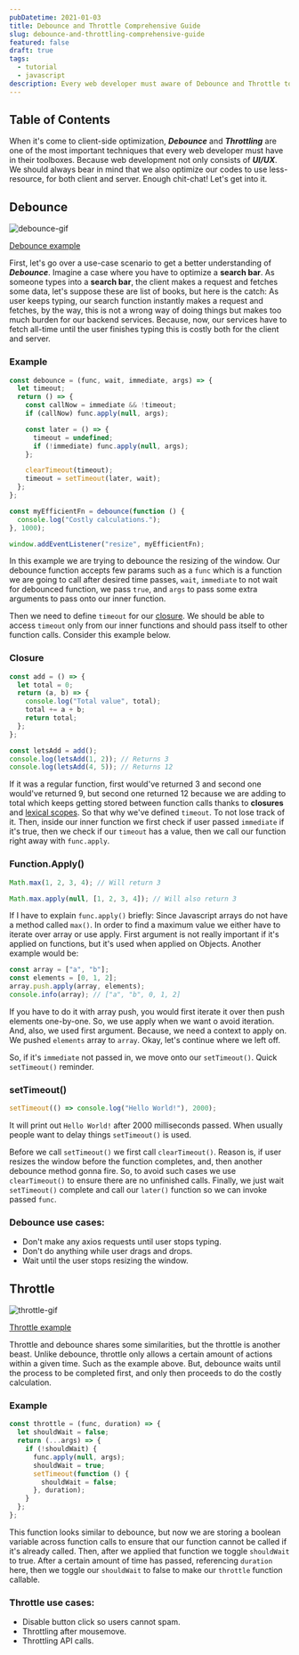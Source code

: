 ```yaml
---
pubDatetime: 2021-01-03
title: Debounce and Throttle Comprehensive Guide
slug: debounce-and-throttling-comprehensive-guide
featured: false
draft: true
tags:
  - tutorial
  - javascript
description: Every web developer must aware of Debounce and Throttle to maximize client performance.
---
```


## Table of Contents

When it's come to client-side optimization, **_Debounce_** and **_Throttling_** are one of the most important techniques that every web developer must have
in their toolboxes. Because web development not only consists of **_UI/UX_**. We should always bear in mind that we also optimize
our codes to use less-resource, for both client and server. Enough chit-chat! Let's get into it.

## Debounce

![debounce-gif](/blog-images/debounce-and-throttle-comprehensive-guide/debounce.gif)

[Debounce example](https://codesandbox.io/embed/debounce-example-jbybw?autoresize=1&fontsize=14&hidenavigation=1&theme=dark&view=preview)

First, let's go over a use-case scenario to get a better understanding of **_Debounce_**. Imagine a case
where you have to optimize a **search bar**. As someone types into a **search bar**, the client makes
a request and fetches some data, let's suppose these are list of books, but here is the catch: As user
keeps typing, our search function instantly makes a request and fetches, by the way, this is not a wrong
way of doing things but makes too much burden for our backend services. Because, now, our services have
to fetch all-time until the user finishes typing this is costly both for the client and server.

### Example

```javascript
const debounce = (func, wait, immediate, args) => {
  let timeout;
  return () => {
    const callNow = immediate && !timeout;
    if (callNow) func.apply(null, args);

    const later = () => {
      timeout = undefined;
      if (!immediate) func.apply(null, args);
    };

    clearTimeout(timeout);
    timeout = setTimeout(later, wait);
  };
};

const myEfficientFn = debounce(function () {
  console.log("Costly calculations.");
}, 1000);

window.addEventListener("resize", myEfficientFn);
```

In this example we are trying to debounce the resizing of the window. Our debounce function accepts few params such as a `func` which is a
function we are going to call after desired time passes, `wait`, `immediate` to not wait for debounced function, we pass `true`, and `args` to pass some extra arguments
to pass onto our inner function.

Then we need to define `timeout` for our [closure](https://developer.mozilla.org/en-US/docs/Web/JavaScript/Closures). We should be able to access `timeout`
only from our inner functions and should pass itself to other function calls. Consider this example below.

### Closure

```javascript
const add = () => {
  let total = 0;
  return (a, b) => {
    console.log("Total value", total);
    total += a + b;
    return total;
  };
};

const letsAdd = add();
console.log(letsAdd(1, 2)); // Returns 3
console.log(letsAdd(4, 5)); // Returns 12
```

If it was a regular function, first would've returned 3 and second one would've returned 9, but second one returned 12 because we are adding to total
which keeps getting stored between function calls thanks to **closures** and [lexical scopes](https://developer.mozilla.org/en-US/docs/Web/JavaScript/Closures#Lexical_scoping).
So that why we've defined `timeout`. To not lose track of it. Then, inside our inner function we first check if user passed `immediate` if it's true, then we check
if our `timeout` has a value, then we call our function right away with `func.apply`.

### Function.Apply()

```javascript
Math.max(1, 2, 3, 4); // Will return 3

Math.max.apply(null, [1, 2, 3, 4]); // Will also return 3
```

If I have to explain `func.apply()` briefly: Since Javascript arrays do not have a method called `max()`.
In order to find a maximum value we either have to iterate over array or use apply. First argument is not really important if it's applied on functions,
but it's used when applied on Objects. Another example would be:

```javascript
const array = ["a", "b"];
const elements = [0, 1, 2];
array.push.apply(array, elements);
console.info(array); // ["a", "b", 0, 1, 2]
```

If you have to do it with array push, you would first iterate it over then push elements one-by-one. So, we use apply when we want o avoid iteration. And, also, we used
first argument. Because, we need a context to apply on. We pushed `elements` array to `array`. Okay, let's continue where we left off.

So, if it's `immediate` not passed in, we move onto our `setTimeout()`. Quick `setTimeout()` reminder.

### setTimeout()

```javascript
setTimeout(() => console.log("Hello World!"), 2000);
```

It will print out `Hello World!` after 2000 milliseconds passed. When usually people want to delay things `setTimeout()` is used.

Before we call `setTimeout()` we first call `clearTimeout()`. Reason is, if user resizes the window before the function
completes, and, then another debounce method gonna fire. So, to avoid such cases we use `clearTimeout()` to ensure there are no unfinished calls. Finally, we just wait `setTimeout()`
complete and call our `later()` function so we can invoke passed `func`.

### Debounce use cases:

- Don't make any axios requests until user stops typing.
- Don't do anything while user drags and drops.
- Wait until the user stops resizing the window.

## Throttle

![throttle-gif](/blog-images/debounce-and-throttle-comprehensive-guide/throttle.gif)

[Throttle example](https://codesandbox.io/embed/throttle-example-elzis?autoresize=1&fontsize=14&hidenavigation=1&theme=dark&view=preview)

Throttle and debounce shares some similarities, but the throttle is another beast. Unlike debounce, throttle only allows a certain amount of actions within a given time.
Such as the example above. But, debounce waits until the process to be completed first, and only then proceeds to do the costly calculation.

### Example

```javascript
const throttle = (func, duration) => {
  let shouldWait = false;
  return (...args) => {
    if (!shouldWait) {
      func.apply(null, args);
      shouldWait = true;
      setTimeout(function () {
        shouldWait = false;
      }, duration);
    }
  };
};
```

This function looks similar to debounce, but now we are storing a boolean variable across function calls to ensure that our function cannot be called if it's already called.
Then, after we applied that function we toggle `shouldWait` to true. After a certain amount of time has passed, referencing `duration` here, then we toggle our `shouldWait` to false
to make our `throttle` function callable.

### Throttle use cases:

- Disable button click so users cannot spam.
- Throttling after mousemove.
- Throttling API calls.
